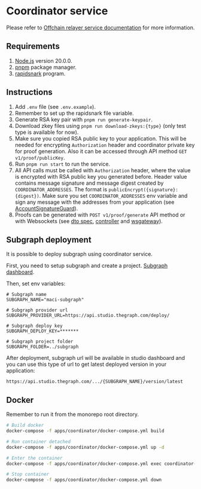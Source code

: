 # Coordinator service

Please refer to [Offchain relayer service documentation](https://maci.pse.dev/docs/category/offchain-relayer) for more information.

## Requirements

1. [Node.js](https://nodejs.org/en) version 20.0.0.
2. [pnpm](https://pnpm.io/installation) package manager.
3. [rapidsnark](https://github.com/iden3/rapidsnark) program.

## Instructions

1. Add `.env` file (see `.env.example`).
2. Remember to set up the rapidsnark file variable.
3. Generate RSA key pair with `pnpm run generate-keypair`.
4. Download zkey files using `pnpm run download-zkeys:{type}` (only test type is available for now).
5. Make sure you copied RSA public key to your application. This will be needed for encrypting `Authorization` header and coordinator private key for proof generation. Also it can be accessed through API method `GET v1/proof/publicKey`.
6. Run `pnpm run start` to run the service.
7. All API calls must be called with `Authorization` header, where the value is encrypted with RSA public key you generated before. Header value contains message signature and message digest created by `COORDINATOR_ADDRESSES`. The format is `publicEncrypt({signature}:{digest})`.
   Make sure you set `COORDINATOR_ADDRESSES` env variable and sign any message with the addresses from your application (see [AccountSignatureGuard](./ts/auth/AccountSignatureGuard.service.ts)).
8. Proofs can be generated with `POST v1/proof/generate` API method or with Websockets (see [dto spec](./ts/proof/dto.ts), [controller](./ts/app.controller.ts) and [wsgateway](./ts/events/events.gateway.ts)).

## Subgraph deployment

It is possible to deploy subgraph using coordinator service.

First, you need to setup subgraph and create a project. [Subgraph dashboard](https://thegraph.com/studio/).

Then, set env variables:

```
# Subgraph name
SUBGRAPH_NAME="maci-subgraph"

# Subgraph provider url
SUBGRAPH_PROVIDER_URL=https://api.studio.thegraph.com/deploy/

# Subgraph deploy key
SUBGRAPH_DEPLOY_KEY=*******

# Subgraph project folder
SUBGRAPH_FOLDER=../subgraph
```

After deployment, subgraph url will be available in studio dashboard and you can use this type of url to get latest deployed version in your application:

```
https://api.studio.thegraph.com/.../{SUBGRAPH_NAME}/version/latest
```

## Docker

Remember to run it from the monorepo root directory.

```bash
# Build docker
docker-compose -f apps/coordinator/docker-compose.yml build

# Run container detached
docker-compose -f apps/coordinator/docker-compose.yml up -d

# Enter the container
docker-compose -f apps/coordinator/docker-compose.yml exec coordinator-service /bin/sh

# Stop container
docker-compose -f apps/coordinator/docker-compose.yml down
```
